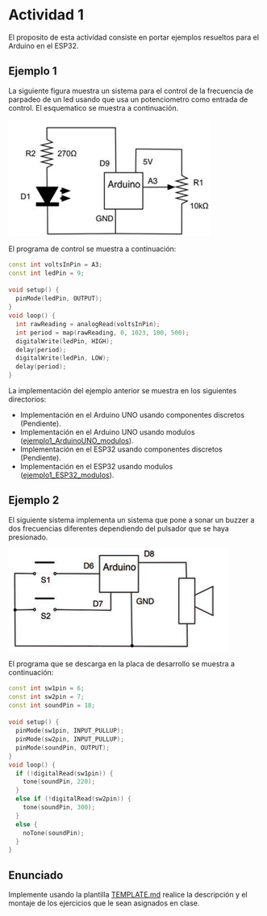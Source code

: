 # Actividad 1

El proposito de esta actividad consiste en portar ejemplos resueltos para el Arduino en el ESP32.

## Ejemplo 1

La siguiente figura muestra un sistema para el control de la frecuencia de parpadeo de un led usando que usa un potenciometro como entrada de control. El esquematico se muestra a continuación.

![ejercicio1](ejercicio1.png)

El programa de control se muestra a continuación:

```c++
const int voltsInPin = A3;
const int ledPin = 9;

void setup() {
  pinMode(ledPin, OUTPUT);
}
void loop() {
  int rawReading = analogRead(voltsInPin);
  int period = map(rawReading, 0, 1023, 100, 500);
  digitalWrite(ledPin, HIGH);
  delay(period);
  digitalWrite(ledPin, LOW);
  delay(period);
}
```

La implementación del ejemplo anterior se muestra en los siguientes directorios:
* Implementación en el Arduino UNO usando componentes discretos (Pendiente).
* Implementación en el Arduino UNO usando modulos ([ejemplo1_ArduinoUNO_modulos](ejemplo1_ArduinoUNO_modulos/)).
* Implementación en el ESP32 usando componentes discretos (Pendiente).
* Implementación en el ESP32 usando modulos ([ejemplo1_ESP32_modulos](ejemplo1_ESP32_modulos/)).

## Ejemplo 2

El siguiente sistema implementa un sistema que pone a sonar un buzzer a dos frecuencias diferentes dependiendo del pulsador que se haya presionado.

![Ejemplo2](ejercicio2.png)


El programa que se descarga en la placa de desarrollo se muestra a continuación:

```c++
const int sw1pin = 6;
const int sw2pin = 7;
const int soundPin = 18;

void setup() {
  pinMode(sw1pin, INPUT_PULLUP);
  pinMode(sw2pin, INPUT_PULLUP);
  pinMode(soundPin, OUTPUT);
}
void loop() {
  if (!digitalRead(sw1pin)) {
    tone(soundPin, 220);
  }
  else if (!digitalRead(sw2pin)) {
    tone(soundPin, 300);
  }
  else {
    noTone(soundPin);
  }
}
```

## Enunciado

Implemente usando la plantilla [TEMPLATE.md](TEMPLATE.md) realice la descripción y el montaje de los ejercicios que le sean asignados en clase.


<!--
* https://wokwi.com/projects/390841528998696961
* https://www.tinkercad.com/things/eEfdtHudn3N-example1tones
* https://wokwi.com/projects/390845763531763713
* 

* https://makeabilitylab.github.io/physcomp/esp32/tone.html
* https://www.dfrobot.com/blog-947.html
* https://www.dfrobot.com/blog-964.html


## Ejemplo 2


https://wokwi.com/projects/390853318294103041
-->